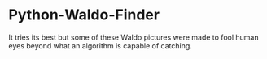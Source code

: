 # Python-Waldo-Finder
It tries its best but some of these Waldo pictures were made to fool human eyes beyond what an algorithm is capable of catching.
